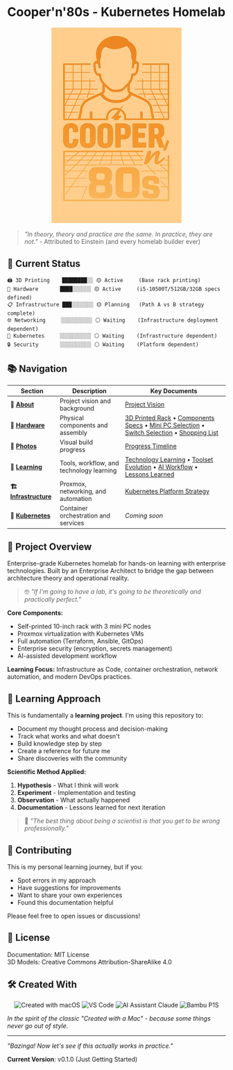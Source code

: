 # Cooper'n'80s - Kubernetes Homelab

<p align="center">
  <img src="assets/cooper-n-80s_500px.png" alt="Cooper'n'80s Logo" width="300"/>
</p>

> *"In theory, theory and practice are the same. In practice, they are not."* - Attributed to Einstein (and every homelab builder ever)

## 🚀 Current Status

```
🖨️ 3D Printing    ████████░░ 🟡 Active     (Base rack printing)
🔧 Hardware       ████░░░░░░ 🟡 Active     (i5-10500T/512GB/32GB specs defined)  
📋 Infrastructure ███░░░░░░░ 🟡 Planning   (Path A vs B strategy complete)
🌐 Networking     ░░░░░░░░░░ ⚪ Waiting    (Infrastructure deployment dependent)
🚀 Kubernetes     ░░░░░░░░░░ ⚪ Waiting    (Infrastructure dependent)
🔒 Security       ░░░░░░░░░░ ⚪ Waiting    (Platform dependent)
```

## 📚 Navigation

| Section | Description | Key Documents |
|---------|-------------|---------------|
| **🎯 [About](docs/about/)** | Project vision and background | [Project Vision](docs/about/project-vision.md) |
| **🔧 [Hardware](docs/hardware/)** | Physical components and assembly | [3D Printed Rack](docs/hardware/3d-printed-rack.md) • [Components Specs](docs/hardware/rack-components.md) • [Mini PC Selection](docs/hardware/mini-pc-selection.md) • [Switch Selection](docs/hardware/switch-selection.md) • [Shopping List](docs/hardware/shopping-list.md) |
| **📸 [Photos](docs/photos/)** | Visual build progress | [Progress Timeline](docs/photos/README.md) |
| **📖 [Learning](docs/learning/)** | Tools, workflow, and technology learning | [Technology Learning](docs/learning/technology_learning.md) • [Toolset Evolution](docs/learning/toolset-evolution.md) • [AI Workflow](docs/learning/claude-workflow.md) • [Lessons Learned](docs/learning/lessons-learned.md) |
| **🏗️ [Infrastructure](docs/infrastructure/)** | Proxmox, networking, and automation | [Kubernetes Platform Strategy](docs/infrastructure/kubernetes-platform-strategy.md) |
| **🚀 [Kubernetes](docs/kubernetes/)** | Container orchestration and services | *Coming soon* |

## 🎯 Project Overview

Enterprise-grade Kubernetes homelab for hands-on learning with enterprise technologies. Built by an Enterprise Architect to bridge the gap between architecture theory and operational reality.

> 🤓 *"If I'm going to have a lab, it's going to be theoretically and practically perfect."*

**Core Components:**
- Self-printed 10-inch rack with 3 mini PC nodes
- Proxmox virtualization with Kubernetes VMs  
- Full automation (Terraform, Ansible, GitOps)
- Enterprise security (encryption, secrets management)
- AI-assisted development workflow

**Learning Focus:** Infrastructure as Code, container orchestration, network automation, and modern DevOps practices.

## 🧪 Learning Approach

This is fundamentally a **learning project**. I'm using this repository to:

- Document my thought process and decision-making
- Track what works and what doesn't
- Build knowledge step by step
- Create a reference for future me
- Share discoveries with the community

**Scientific Method Applied:**
1. **Hypothesis** - What I think will work
2. **Experiment** - Implementation and testing  
3. **Observation** - What actually happened
4. **Documentation** - Lessons learned for next iteration

> 🔬 *"The best thing about being a scientist is that you get to be wrong professionally."*

## 🤝 Contributing

This is my personal learning journey, but if you:
- Spot errors in my approach
- Have suggestions for improvements  
- Want to share your own experiences
- Found this documentation helpful

Please feel free to open issues or discussions!

## 📄 License

Documentation: MIT License  
3D Models: Creative Commons Attribution-ShareAlike 4.0

## 🛠️ Created With

<p align="center">
  <img src="https://img.shields.io/badge/Created%20with-macOS-000000?style=for-the-badge&logo=apple&logoColor=white" alt="Created with macOS"/>
  <img src="https://img.shields.io/badge/Editor-VS%20Code-007ACC?style=for-the-badge&logo=visualstudiocode&logoColor=white" alt="VS Code"/>
  <img src="https://img.shields.io/badge/AI%20Assistant-Claude-FF6B35?style=for-the-badge&logo=anthropic&logoColor=white" alt="AI Assistant Claude"/>
  <img src="https://img.shields.io/badge/3D%20Printer-Bambu%20P1S-00A8FF?style=for-the-badge&logo=bambulab&logoColor=white" alt="Bambu P1S"/>
</p>

*In the spirit of the classic "Created with a Mac" - because some things never go out of style.*

---

*"Bazinga! Now let's see if this actually works in practice."*

**Current Version**: v0.1.0 (Just Getting Started)